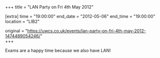 +++
title = "LAN Party on Fri 4th May 2012"

[extra]
time = "19:00:00"
end_date = "2012-05-06"
end_time = "19:00:00"
location = "LIB2"

original = "https://uwcs.co.uk/events/lan-party-on-fri-4th-may-2012-1474489054246/"    
+++

Exams are a happy time because we also have LAN\!

